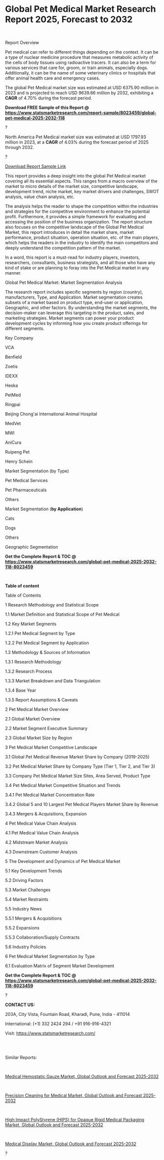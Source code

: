 <h1>Global Pet Medical Market Research Report 2025, Forecast to 2032</h1><br/><p>Report Overview</p>
 
 
 
 <p>Pet medical can refer to different things depending on the context. It can be a type of nuclear medicine procedure that measures metabolic activity of the cells of body tissues using radioactive tracers. It can also be a term for various services that care for, groom, or train animals, especially dogs. Additionally, it can be the name of some veterinary clinics or hospitals that offer animal health care and emergency cases.</p>
 
 
 
 <p>The global Pet Medical market size was estimated at USD 6375.90 million in 2023 and is projected to reach USD 9639.66 million by 2032, exhibiting a <strong>CAGR</strong> of 4.70% during the forecast period.</p>
 
 
 
 <div><b>Download FREE Sample of this Report @ <a href="https://www.statsmarketresearch.com/download-free-sample/8023459/global-pet-medical-2025-2032-118">https://www.statsmarketresearch.com/report-sample/8023459/global-pet-medical-2025-2032-118</a></b></div>
 
 
 
 <p>? </p>
 
 
 
 <p>North America Pet Medical market size was estimated at USD 1797.93 million in 2023, at a <strong>CAGR</strong> of 4.03% during the forecast period of 2025 through 2032.</p>
 
 
 
 <p>? </p>
 
 
 
 <p><a href="https://www.statsmarketresearch.com/download-free-sample/8023459/global-pet-medical-2025-2032-118">Download Report Sample Link</a></p>
 
 
 
 <p>This report provides a deep insight into the global Pet Medical market covering all its essential aspects. This ranges from a macro overview of the market to micro details of the market size, competitive landscape, development trend, niche market, key market drivers and challenges, SWOT analysis, value chain analysis, etc.</p>
 
 
 
 <p>The analysis helps the reader to shape the competition within the industries and strategies for the competitive environment to enhance the potential profit. Furthermore, it provides a simple framework for evaluating and accessing the position of the business organization. The report structure also focuses on the competitive landscape of the Global Pet Medical Market, this report introduces in detail the market share, market performance, product situation, operation situation, etc. of the main players, which helps the readers in the industry to identify the main competitors and deeply understand the competition pattern of the market.</p>
 
 
 
 <p>In a word, this report is a must-read for industry players, investors, researchers, consultants, business strategists, and all those who have any kind of stake or are planning to foray into the Pet Medical market in any manner.</p>
 
 
 
 <p>Global Pet Medical Market: Market Segmentation Analysis</p>
 
 
 
 <p>The research report includes specific segments by region (country), manufacturers, Type, and Application. Market segmentation creates subsets of a market based on product type, end-user or application, Geographic, and other factors. By understanding the market segments, the decision-maker can leverage this targeting in the product, sales, and marketing strategies. Market segments can power your product development cycles by informing how you create product offerings for different segments.</p>
 
 
 
 <p>Key Company</p>
 
 
 
 <p>VCA</p>
 
 
 
 <p>Benfield</p>
 
 
 
 <p>Zoetis</p>
 
 
 
 <p>IDEXX</p>
 
 
 
 <p>Heska</p>
 
 
 
 <p>PetMed</p>
 
 
 
 <p>Ringpai</p>
 
 
 
 <p>Beijing Chong&#39;ai International Animal Hospital</p>
 
 
 
 <p>MedVet</p>
 
 
 
 <p>MWI</p>
 
 
 
 <p>AniCura</p>
 
 
 
 <p>Ruipeng Pet</p>
 
 
 
 <p>Henry Schein</p>
 
 
 
 <p>Market Segmentation (by Type)</p>
 
 
 
 <p>Pet Medical Services</p>
 
 
 
 <p>Pet Pharmaceuticals</p>
 
 
 
 <p>Others</p>
 
 
 
 <p>Market Segmentation (<strong>by Application</strong>)</p>
 
 
 
 <p>Cats</p>
 
 
 
 <p>Dogs</p>
 
 
 
 <p>Others</p>
 
 
 
 <p>Geographic Segmentation</p>
 
 
 
 <div><b>Get the Complete Report & TOC @ <a href="https://www.statsmarketresearch.com/global-pet-medical-2025-2032-118-8023459">https://www.statsmarketresearch.com/global-pet-medical-2025-2032-118-8023459</a></b></div>
 
 
 
 <p><br />
 
 <b>Table of content</b></p>
 
 
 
 <p>Table of Contents<br />
 
 1 Research Methodology and Statistical Scope<br />
 
 1.1 Market Definition and Statistical Scope of Pet Medical<br />
 
 1.2 Key Market Segments<br />
 
 1.2.1 Pet Medical Segment by Type<br />
 
 1.2.2 Pet Medical Segment by Application<br />
 
 1.3 Methodology & Sources of Information<br />
 
 1.3.1 Research Methodology<br />
 
 1.3.2 Research Process<br />
 
 1.3.3 Market Breakdown and Data Triangulation<br />
 
 1.3.4 Base Year<br />
 
 1.3.5 Report Assumptions & Caveats<br />
 
 2 Pet Medical Market Overview<br />
 
 2.1 Global Market Overview<br />
 
 2.2 Market Segment Executive Summary<br />
 
 2.3 Global Market Size by Region<br />
 
 3 Pet Medical Market Competitive Landscape<br />
 
 3.1 Global Pet Medical Revenue Market Share by Company (2019-2025)<br />
 
 3.2 Pet Medical Market Share by Company Type (Tier 1, Tier 2, and Tier 3)<br />
 
 3.3 Company Pet Medical Market Size Sites, Area Served, Product Type<br />
 
 3.4 Pet Medical Market Competitive Situation and Trends<br />
 
 3.4.1 Pet Medical Market Concentration Rate<br />
 
 3.4.2 Global 5 and 10 Largest Pet Medical Players Market Share by Revenue<br />
 
 3.4.3 Mergers & Acquisitions, Expansion<br />
 
 4 Pet Medical Value Chain Analysis<br />
 
 4.1 Pet Medical Value Chain Analysis<br />
 
 4.2 Midstream Market Analysis<br />
 
 4.3 Downstream Customer Analysis<br />
 
 5 The Development and Dynamics of Pet Medical Market<br />
 
 5.1 Key Development Trends<br />
 
 5.2 Driving Factors<br />
 
 5.3 Market Challenges<br />
 
 5.4 Market Restraints<br />
 
 5.5 Industry News<br />
 
 5.5.1 Mergers & Acquisitions<br />
 
 5.5.2 Expansions<br />
 
 5.5.3 Collaboration/Supply Contracts<br />
 
 5.6 Industry Policies<br />
 
 6 Pet Medical Market Segmentation by Type<br />
 
 6.1 Evaluation Matrix of Segment Market Development</p>
 
 
 
 <div><b>Get the Complete Report & TOC @ <a href="https://www.statsmarketresearch.com/global-pet-medical-2025-2032-118-8023459">https://www.statsmarketresearch.com/global-pet-medical-2025-2032-118-8023459</a></b></div>
 
 
 
 <p>? </p>
 
 
 
 <p><b>CONTACT US:</b><br />
 
 203A, City Vista, Fountain Road, Kharadi, Pune, India - 411014<br />
 
 International: (+1) 332 2424 294 / +91 916-916-4321<br />
 
 Visit: <a href="https://www.statsmarketresearch.com/">https://www.statsmarketresearch.com/</a><br />
 
 <br />
 
 <br />
 
 Similar Reports:<br />
 
 <br />
 
 <a href="https://www.statsmarketresearch.com/global-medical-hemostatic-gauze-forecast-2025-2032-831-8038442">Medical Hemostatic Gauze Market, Global Outlook and Forecast 2025-2032</a><br />
 
 <br />
 
 <a href="https://www.statsmarketresearch.com/global-precision-cleaning-for-medical-forecast-2025-2032-810-8038218">Precision Cleaning for Medical Market, Global Outlook and Forecast 2025-2032</a><br />
 
 <br />
 
 <a href="https://www.statsmarketresearch.com/global-high-impact-polystyrene-for-opaque-rigid-medical-packaging-forecast-2025-2032-859-8038255">High Impact PolyStyrene (HIPS) for Opaque Rigid Medical Packaging Market, Global Outlook and Forecast 2025-2032</a><br />
 
 <br />
 
 <a href="https://www.statsmarketresearch.com/global-medical-display-forecast-2025-2032-545-8038316">Medical Display Market, Global Outlook and Forecast 2025-2032</a><br />
 
 ? </p>